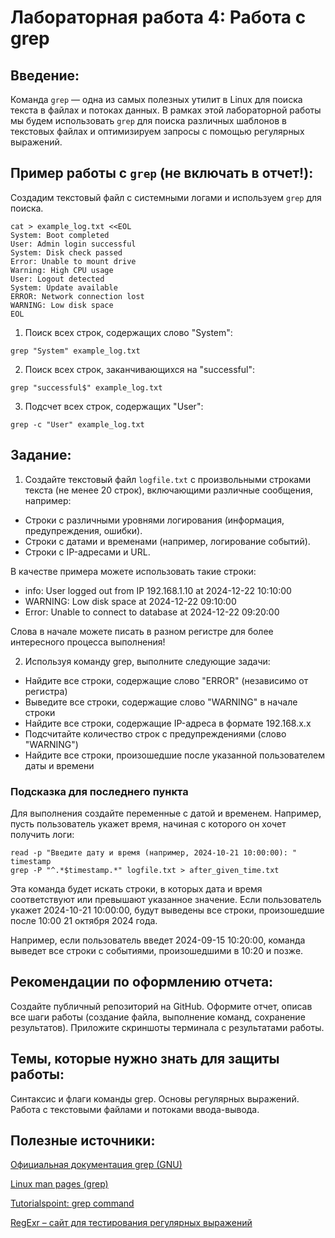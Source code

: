 # Лабораторная работа 4: Работа с grep

## Введение:

Команда `grep` — одна из самых полезных утилит в Linux для поиска текста в файлах и потоках данных. В рамках этой лабораторной работы мы будем использовать `grep` для поиска различных шаблонов в текстовых файлах и оптимизируем запросы с помощью регулярных выражений.

## Пример работы с `grep` **(не включать в отчет!)**:

Создадим текстовый файл с системными логами и используем `grep` для поиска.
```
cat > example_log.txt <<EOL
System: Boot completed
User: Admin login successful
System: Disk check passed
Error: Unable to mount drive
Warning: High CPU usage
User: Logout detected
System: Update available
ERROR: Network connection lost
WARNING: Low disk space
EOL
```

1. Поиск всех строк, содержащих слово "System":
```
grep "System" example_log.txt
```

2. Поиск всех строк, заканчивающихся на "successful":
```
grep "successful$" example_log.txt
```

3. Подсчет всех строк, содержащих "User":
```
grep -c "User" example_log.txt
```

## Задание:

1. Создайте текстовый файл `logfile.txt` с произвольными строками текста (не менее 20 строк), включающими различные сообщения, например:

- Строки с различными уровнями логирования (информация, предупреждения, ошибки).
- Строки с датами и временами (например, логирование событий).
- Строки с IP-адресами и URL.

В качестве примера можете использовать такие строки:
- info: User logged out from IP 192.168.1.10 at 2024-12-22 10:10:00
- WARNING: Low disk space at 2024-12-22 09:10:00
- Error: Unable to connect to database at 2024-12-22 09:20:00

Слова в начале можете писать в разном регистре для более интересного процесса выполнения!

2. Используя команду grep, выполните следующие задачи:

- Найдите все строки, содержащие слово "ERROR" (независимо от регистра)
- Выведите все строки, содержащие слово "WARNING" в начале строки
- Найдите все строки, содержащие IP-адреса в формате 192.168.x.x
- Подсчитайте количество строк с предупреждениями (слово "WARNING")
- Найдите все строки, произошедшие после указанной пользователем даты и времени

### Подсказка для последнего пункта
Для выполнения создайте переменные с датой и временем. Например, пусть пользователь укажет время, начиная с которого он хочет получить логи:
```
read -p "Введите дату и время (например, 2024-10-21 10:00:00): " timestamp
grep -P "^.*$timestamp.*" logfile.txt > after_given_time.txt
```

Эта команда будет искать строки, в которых дата и время соответствуют или превышают указанное значение. Если пользователь укажет 2024-10-21 10:00:00, будут выведены все строки, произошедшие после 10:00 21 октября 2024 года.

Например, если пользователь введет 2024-09-15 10:20:00, команда выведет все строки с событиями, произошедшими в 10:20 и позже.

## Рекомендации по оформлению отчета:

Создайте публичный репозиторий на GitHub.
Оформите отчет, описав все шаги работы (создание файла, выполнение команд, сохранение результатов).
Приложите скриншоты терминала с результатами работы.

## Темы, которые нужно знать для защиты работы:

Синтаксис и флаги команды grep.
Основы регулярных выражений.
Работа с текстовыми файлами и потоками ввода-вывода.

## Полезные источники:

[Официальная документация grep (GNU)](https://www.gnu.org/software/grep/manual/)

[Linux man pages (grep)](https://man7.org/linux/man-pages/man1/grep.1.html)

[Tutorialspoint: grep command](https://www.tutorialspoint.com/unix_commands/grep.htm)

[RegExr – сайт для тестирования регулярных выражений](https://regexr.com/)
